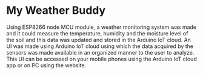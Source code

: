 # My Weather Buddy
Using ESP8266 node MCU module, a weather monitoring system was made and it could measure the temperature, humidity and the moisture level of the soil and this data was updated and stored in the Arduino IoT cloud. An UI was made using Arduino IoT cloud using which the data acquired by the sensors was made available in an organized manner to the user to analyze. This UI can be accessed on your mobile phones using the Arduino IoT cloud app or on PC using the website.

